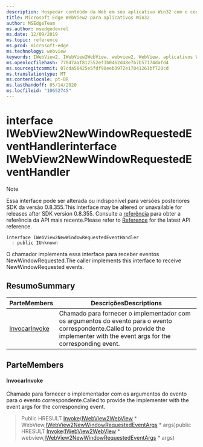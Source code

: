 ```yaml
---
description: Hospedar conteúdo da Web em seu aplicativo Win32 com o controle WebView2 do Microsoft Edge
title: Microsoft Edge WebView2 para aplicativos Win32
author: MSEdgeTeam
ms.author: msedgedevrel
ms.date: 12/09/2019
ms.topic: reference
ms.prod: microsoft-edge
ms.technology: webview
keywords: IWebView2, IWebView2WebView, webview2, WebView, aplicativos Win32, Win32, Edge
ms.openlocfilehash: 77047aaf812552ef3b0462d48e7b7b57174dafd4
ms.sourcegitcommit: 07cda56425e5fdf90eeb3972e17041261bf720cd
ms.translationtype: MT
ms.contentlocale: pt-BR
ms.lasthandoff: 05/14/2020
ms.locfileid: "10652745"
---
```

# <span data-ttu-id="976cb-104">interface IWebView2NewWindowRequestedEventHandler</span><span class="sxs-lookup"><span data-stu-id="976cb-104">interface IWebView2NewWindowRequestedEventHandler</span></span> 

> [!NOTE]
> <span data-ttu-id="976cb-105">Essa interface pode ser alterada ou indisponível para versões posteriores SDK da versão 0.8.355.</span><span class="sxs-lookup"><span data-stu-id="976cb-105">This interface may be altered or unavailable for releases after SDK version 0.8.355.</span></span> <span data-ttu-id="976cb-106">Consulte a [referência](../../../webview2-api-reference.md) para obter a referência da API mais recente.</span><span class="sxs-lookup"><span data-stu-id="976cb-106">Please refer to [Reference](../../../webview2-api-reference.md) for the latest API reference.</span></span>

```
interface IWebView2NewWindowRequestedEventHandler
  : public IUnknown
```

<span data-ttu-id="976cb-107">O chamador implementa essa interface para receber eventos NewWindowRequested.</span><span class="sxs-lookup"><span data-stu-id="976cb-107">The caller implements this interface to receive NewWindowRequested events.</span></span>

## <span data-ttu-id="976cb-108">Resumo</span><span class="sxs-lookup"><span data-stu-id="976cb-108">Summary</span></span>

 <span data-ttu-id="976cb-109">Parte</span><span class="sxs-lookup"><span data-stu-id="976cb-109">Members</span></span>                        | <span data-ttu-id="976cb-110">Descrições</span><span class="sxs-lookup"><span data-stu-id="976cb-110">Descriptions</span></span>
--------------------------------|---------------------------------------------
[<span data-ttu-id="976cb-111">Invocar</span><span class="sxs-lookup"><span data-stu-id="976cb-111">Invoke</span></span>](#invoke) | <span data-ttu-id="976cb-112">Chamado para fornecer o implementador com os argumentos do evento para o evento correspondente.</span><span class="sxs-lookup"><span data-stu-id="976cb-112">Called to provide the implementer with the event args for the corresponding event.</span></span>

## <span data-ttu-id="976cb-113">Parte</span><span class="sxs-lookup"><span data-stu-id="976cb-113">Members</span></span>

#### <span data-ttu-id="976cb-114">Invocar</span><span class="sxs-lookup"><span data-stu-id="976cb-114">Invoke</span></span> 

<span data-ttu-id="976cb-115">Chamado para fornecer o implementador com os argumentos do evento para o evento correspondente.</span><span class="sxs-lookup"><span data-stu-id="976cb-115">Called to provide the implementer with the event args for the corresponding event.</span></span>

> <span data-ttu-id="976cb-116">Public HRESULT [Invoke](#invoke)([IWebView2WebView](IWebView2WebView.md) \* WebView,[IWebView2NewWindowRequestedEventArgs](IWebView2NewWindowRequestedEventArgs.md) \* args)</span><span class="sxs-lookup"><span data-stu-id="976cb-116">public HRESULT [Invoke](#invoke)([IWebView2WebView](IWebView2WebView.md) \* webview,[IWebView2NewWindowRequestedEventArgs](IWebView2NewWindowRequestedEventArgs.md) \* args)</span></span>

